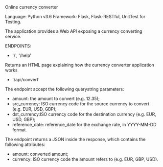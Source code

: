 Online currency converter

Language: Python v3.6
Framework: Flask, Flask-RESTful, UnitTest for Testing.

The application provides a Web API exposing a currency converting service.

ENDPOINTS:

- '/', '/help'

Returns an HTML page explaining how the currency converter application works

- '/api/convert'

The endpoint accept the following querystring parameters:

- amount: the amount to convert (e.g. 12.35);
- src_currency: ISO currency code for the source currency to convert (e.g. EUR, USD, GBP);
- dst_currency:ISO currency code for the destination currency (e.g. EUR, USD, GBP);
- reference_date: reference_date for the exchange rate, in YYYY-MM-DD format.

The endpoint returns a JSON inside the response, which contains the following attributes:
- amount: converted amount;
- currency: ISO currency code the amount refers to (e.g. EUR, GBP, USD).


